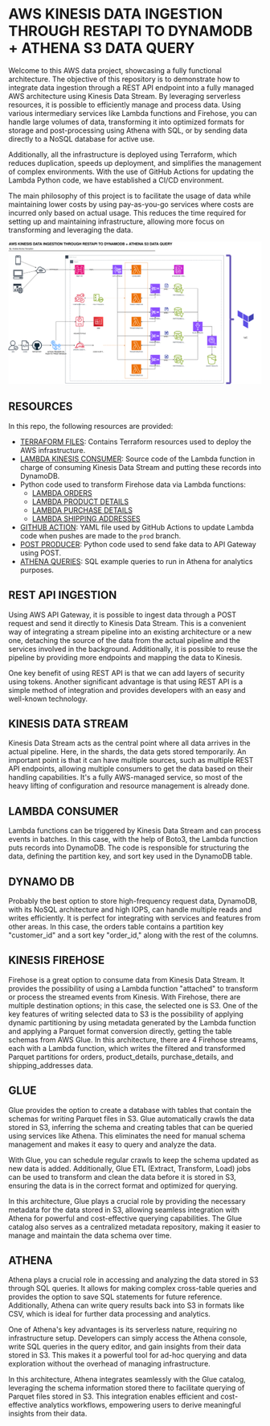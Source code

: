 # AWS KINESIS DATA INGESTION THROUGH RESTAPI TO DYNAMODB + ATHENA S3 DATA QUERY

Welcome to this AWS data project, showcasing a fully functional architecture. The objective of this repository is to demonstrate how to integrate data ingestion through a REST API endpoint into a fully managed AWS architecture using Kinesis Data Stream. By leveraging serverless resources, it is possible to efficiently manage and process data. Using various intermediary services like Lambda functions and Firehose, you can handle large volumes of data, transforming it into optimized formats for storage and post-processing using Athena with SQL, or by sending data directly to a NoSQL database for active use.

Additionally, all the infrastructure is deployed using Terraform, which reduces duplication, speeds up deployment, and simplifies the management of complex environments. With the use of GitHub Actions for updating the Lambda Python code, we have established a CI/CD environment.

The main philosophy of this project is to facilitate the usage of data while maintaining lower costs by using pay-as-you-go services where costs are incurred only based on actual usage. This reduces the time required for setting up and maintaining infrastructure, allowing more focus on transforming and leveraging the data.

![SCHEMA](images/aws_data_ingestion_restapi_kinesis_light.svg)

## RESOURCES

In this repo, the following resources are provided:
 - [TERRAFORM FILES](terraform): Contains Terraform resources used to deploy the AWS infrastructure.
 - [LAMBDA KINESIS CONSUMER](lambda_kinesis_consumer): Source code of the Lambda function in charge of consuming Kinesis Data Stream and putting these records into DynamoDB.
 - Python code used to transform Firehose data via Lambda functions:
     - [LAMBDA ORDERS](lambda_orders_transformation)
     - [LAMBDA PRODUCT DETAILS](lambda_product_details_transformation)
     - [LAMBDA PURCHASE DETAILS](lambda_purchase_details_transformation)
     - [LAMBDA SHIPPING ADDRESSES](lambda_shipping_addresses_transformation)
 - [GITHUB ACTION](.github/workflows): YAML file used by GitHub Actions to update Lambda code when pushes are made to the `prod` branch.
 - [POST PRODUCER](python_post_producer): Python code used to send fake data to API Gateway using POST.
 - [ATHENA QUERIES](athena_sql_query_examples): SQL example queries to run in Athena for analytics purposes.

## REST API INGESTION

Using AWS API Gateway, it is possible to ingest data through a POST request and send it directly to Kinesis Data Stream. This is a convenient way of integrating a stream pipeline into an existing architecture or a new one, detaching the source of the data from the actual pipeline and the services involved in the background. Additionally, it is possible to reuse the pipeline by providing more endpoints and mapping the data to Kinesis.

One key benefit of using REST API is that we can add layers of security using tokens. Another significant advantage is that using REST API is a simple method of integration and provides developers with an easy and well-known technology.

## KINESIS DATA STREAM

Kinesis Data Stream acts as the central point where all data arrives in the actual pipeline. Here, in the shards, the data gets stored temporarily. An important point is that it can have multiple sources, such as multiple REST API endpoints, allowing multiple consumers to get the data based on their handling capabilities. It's a fully AWS-managed service, so most of the heavy lifting of configuration and resource management is already done.

## LAMBDA CONSUMER

Lambda functions can be triggered by Kinesis Data Stream and can process events in batches. In this case, with the help of Boto3, the Lambda function puts records into DynamoDB. The code is responsible for structuring the data, defining the partition key, and sort key used in the DynamoDB table.

## DYNAMO DB

Probably the best option to store high-frequency request data, DynamoDB, with its NoSQL architecture and high IOPS, can handle multiple reads and writes efficiently. It is perfect for integrating with services and features from other areas. In this case, the orders table contains a partition key "customer_id" and a sort key "order_id," along with the rest of the columns.

## KINESIS FIREHOSE

Firehose is a great option to consume data from Kinesis Data Stream. It provides the possibility of using a Lambda function "attached" to transform or process the streamed events from Kinesis. With Firehose, there are multiple destination options; in this case, the selected one is S3. One of the key features of writing selected data to S3 is the possibility of applying dynamic partitioning by using metadata generated by the Lambda function and applying a Parquet format conversion directly, getting the table schemas from AWS Glue. In this architecture, there are 4 Firehose streams, each with a Lambda function, which writes the filtered and transformed Parquet partitions for orders, product_details, purchase_details, and shipping_addresses data.

## GLUE

Glue provides the option to create a database with tables that contain the schemas for writing Parquet files in S3. Glue automatically crawls the data stored in S3, inferring the schema and creating tables that can be queried using services like Athena. This eliminates the need for manual schema management and makes it easy to query and analyze the data.

With Glue, you can schedule regular crawls to keep the schema updated as new data is added. Additionally, Glue ETL (Extract, Transform, Load) jobs can be used to transform and clean the data before it is stored in S3, ensuring the data is in the correct format and optimized for querying.

In this architecture, Glue plays a crucial role by providing the necessary metadata for the data stored in S3, allowing seamless integration with Athena for powerful and cost-effective querying capabilities. The Glue catalog also serves as a centralized metadata repository, making it easier to manage and maintain the data schema over time.

## ATHENA

Athena plays a crucial role in accessing and analyzing the data stored in S3 through SQL queries. It allows for making complex cross-table queries and provides the option to save SQL statements for future reference. Additionally, Athena can write query results back into S3 in formats like CSV, which is ideal for further data processing and analytics.

One of Athena's key advantages is its serverless nature, requiring no infrastructure setup. Developers can simply access the Athena console, write SQL queries in the query editor, and gain insights from their data stored in S3. This makes it a powerful tool for ad-hoc querying and data exploration without the overhead of managing infrastructure.

In this architecture, Athena integrates seamlessly with the Glue catalog, leveraging the schema information stored there to facilitate querying of Parquet files stored in S3. This integration enables efficient and cost-effective analytics workflows, empowering users to derive meaningful insights from their data.

## 
